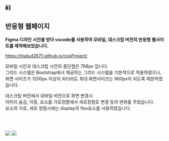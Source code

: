 🖥️📱
## 반응형 웹페이지 


**Figma 디자인 시안을 받아 vscode를 사용하여 모바일, 데스크탑 버전의 반응형 웹사이트를 제작해보았습니다.**


https://tjsdud2671.github.io/cssProject/


모바일 시안과 데스크탑 시안의 중단점은 768px 입니다. <br/>
그리드 시스템은 Bootstrap에서 제공하는 그리드 시스템을 기본적으로 적용하였으나,<br/>
화면 사이즈가 1200px 이상이 되더라도 최대 화면사이즈는 960px이 되도록 제한하였습니다.

데스크탑 버전에서 모바일 버전으로 화면 변경시<br/>
이미지 숨김, 이동, 요소를 가로정렬에서 세로정렬로 변경 등의 변화를 주었습니다.<br/>
요소의 가로, 세로 정렬시에는 display의 flex요소를 사용하였습니다.

<br/>
<br/>


<img src="https://img.shields.io/badge/CSS3-1572B6?style=flat-square&logo=css3&logoColor=white"/> <img src="https://img.shields.io/badge/HTML5-E34F26?style=flat-square&logo=html5&logoColor=white"/> 
